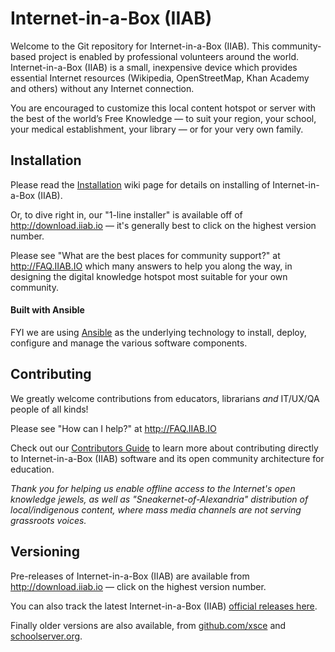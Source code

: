 # Internet-in-a-Box (IIAB)

Welcome to the Git repository for Internet-in-a-Box (IIAB).  This community-based project is enabled by professional volunteers around the world.  Internet-in-a-Box (IIAB) is a small, inexpensive device which provides essential Internet resources (Wikipedia, OpenStreetMap, Khan Academy and others) without any Internet connection.

You are encouraged to customize this local content hotspot or server with the best of the world’s Free Knowledge — to suit your region, your school, your medical establishment, your library — or for your very own family.

## Installation

Please read the [Installation](https://github.com/iiab/iiab/wiki/IIAB-Installation) wiki page for details on installing of Internet-in-a-Box (IIAB).

Or, to dive right in, our "1-line installer" is available off of http://download.iiab.io — it's generally best to click on the highest version number.

Please see "What are the best places for community support?" at http://FAQ.IIAB.IO which many answers to help you along the way, in designing the digital knowledge hotspot most suitable for your own community.

#### Built with Ansible

FYI we are using [Ansible](https://www.ansible.com) as the underlying technology to install, deploy, configure and manage the various software components.

## Contributing

We greatly welcome contributions from educators, librarians *and* IT/UX/QA people of all kinds!

Please see "How can I help?" at http://FAQ.IIAB.IO

Check out our [Contributors Guide](https://github.com/iiab/iiab/wiki/IIAB-Contributors-Guide) to learn more about contributing directly to Internet-in-a-Box (IIAB) software and its open community architecture for education.

*Thank you for helping us enable offline access to the Internet's open knowledge jewels, as well as "Sneakernet-of-Alexandria" distribution of local/indigenous content, where mass media channels are not serving grassroots voices.*

## Versioning

Pre-releases of Internet-in-a-Box (IIAB) are available from http://download.iiab.io — click on the highest version number.

You can also track the latest Internet-in-a-Box (IIAB) [official releases here](https://github.com/iiab/iiab/releases).

Finally older versions are also available, from [github.com/xsce](http://github.com/xsce) and [schoolserver.org](http://schoolserver.org).
